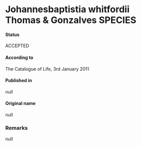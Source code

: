 Johannesbaptistia whitfordii Thomas & Gonzalves SPECIES
=======

#### Status
ACCEPTED

#### According to
The Catalogue of Life, 3rd January 2011

#### Published in
null

#### Original name
null

### Remarks
null